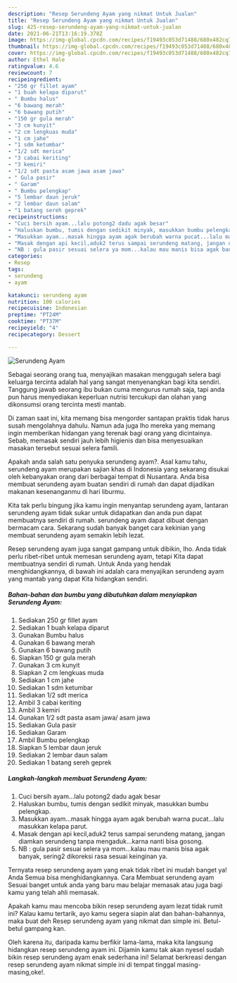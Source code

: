 ```yaml
---
description: "Resep Serundeng Ayam yang nikmat Untuk Jualan"
title: "Resep Serundeng Ayam yang nikmat Untuk Jualan"
slug: 425-resep-serundeng-ayam-yang-nikmat-untuk-jualan
date: 2021-06-21T13:16:19.378Z
image: https://img-global.cpcdn.com/recipes/f19493c053d71488/680x482cq70/serundeng-ayam-foto-resep-utama.jpg
thumbnail: https://img-global.cpcdn.com/recipes/f19493c053d71488/680x482cq70/serundeng-ayam-foto-resep-utama.jpg
cover: https://img-global.cpcdn.com/recipes/f19493c053d71488/680x482cq70/serundeng-ayam-foto-resep-utama.jpg
author: Ethel Hale
ratingvalue: 4.6
reviewcount: 7
recipeingredient:
- "250 gr fillet ayam"
- "1 buah kelapa diparut"
- " Bumbu halus"
- "6 bawang merah"
- "6 bawang putih"
- "150 gr gula merah"
- "3 cm kunyit"
- "2 cm lengkuas muda"
- "1 cm jahe"
- "1 sdm ketumbar"
- "1/2 sdt merica"
- "3 cabai keriting"
- "3 kemiri"
- "1/2 sdt pasta asam jawa asam jawa"
- " Gula pasir"
- " Garam"
- " Bumbu pelengkap"
- "5 lembar daun jeruk"
- "2 lembar daun salam"
- "1 batang sereh geprek"
recipeinstructions:
- "Cuci bersih ayam...lalu potong2 dadu agak besar"
- "Haluskan bumbu, tumis dengan sedikit minyak, masukkan bumbu pelengkap."
- "Masukkan ayam...masak hingga ayam agak berubah warna pucat...lalu masukkan kelapa parut."
- "Masak dengan api kecil,aduk2 terus sampai serundeng matang, jangan diamkan serundeng tanpa mengaduk...karna nanti bisa gosong."
- "NB : gula pasir sesuai selera ya mom...kalau mau manis bisa agak banyak, sering2 dikoreksi rasa sesuai keinginan ya."
categories:
- Resep
tags:
- serundeng
- ayam

katakunci: serundeng ayam 
nutrition: 100 calories
recipecuisine: Indonesian
preptime: "PT24M"
cooktime: "PT37M"
recipeyield: "4"
recipecategory: Dessert

---
```



![Serundeng Ayam](https://img-global.cpcdn.com/recipes/f19493c053d71488/680x482cq70/serundeng-ayam-foto-resep-utama.jpg)

Sebagai seorang orang tua, menyajikan masakan menggugah selera bagi keluarga tercinta adalah hal yang sangat menyenangkan bagi kita sendiri. Tanggung jawab seorang ibu bukan cuma mengurus rumah saja, tapi anda pun harus menyediakan keperluan nutrisi tercukupi dan olahan yang dikonsumsi orang tercinta mesti mantab.

Di zaman  saat ini, kita memang bisa mengorder santapan praktis tidak harus susah mengolahnya dahulu. Namun ada juga lho mereka yang memang ingin memberikan hidangan yang terenak bagi orang yang dicintainya. Sebab, memasak sendiri jauh lebih higienis dan bisa menyesuaikan masakan tersebut sesuai selera famili. 



Apakah anda salah satu penyuka serundeng ayam?. Asal kamu tahu, serundeng ayam merupakan sajian khas di Indonesia yang sekarang disukai oleh kebanyakan orang dari berbagai tempat di Nusantara. Anda bisa membuat serundeng ayam buatan sendiri di rumah dan dapat dijadikan makanan kesenanganmu di hari liburmu.

Kita tak perlu bingung jika kamu ingin menyantap serundeng ayam, lantaran serundeng ayam tidak sukar untuk didapatkan dan anda pun dapat membuatnya sendiri di rumah. serundeng ayam dapat dibuat dengan bermacam cara. Sekarang sudah banyak banget cara kekinian yang membuat serundeng ayam semakin lebih lezat.

Resep serundeng ayam juga sangat gampang untuk dibikin, lho. Anda tidak perlu ribet-ribet untuk memesan serundeng ayam, tetapi Kita dapat membuatnya sendiri di rumah. Untuk Anda yang hendak menghidangkannya, di bawah ini adalah cara menyajikan serundeng ayam yang mantab yang dapat Kita hidangkan sendiri.

<!--inarticleads1-->

##### Bahan-bahan dan bumbu yang dibutuhkan dalam menyiapkan Serundeng Ayam:

1. Sediakan 250 gr fillet ayam
1. Sediakan 1 buah kelapa diparut
1. Gunakan  Bumbu halus
1. Gunakan 6 bawang merah
1. Gunakan 6 bawang putih
1. Siapkan 150 gr gula merah
1. Gunakan 3 cm kunyit
1. Siapkan 2 cm lengkuas muda
1. Sediakan 1 cm jahe
1. Sediakan 1 sdm ketumbar
1. Sediakan 1/2 sdt merica
1. Ambil 3 cabai keriting
1. Ambil 3 kemiri
1. Gunakan 1/2 sdt pasta asam jawa/ asam jawa
1. Sediakan  Gula pasir
1. Sediakan  Garam
1. Ambil  Bumbu pelengkap
1. Siapkan 5 lembar daun jeruk
1. Sediakan 2 lembar daun salam
1. Sediakan 1 batang sereh geprek




<!--inarticleads2-->

##### Langkah-langkah membuat Serundeng Ayam:

1. Cuci bersih ayam...lalu potong2 dadu agak besar
1. Haluskan bumbu, tumis dengan sedikit minyak, masukkan bumbu pelengkap.
1. Masukkan ayam...masak hingga ayam agak berubah warna pucat...lalu masukkan kelapa parut.
1. Masak dengan api kecil,aduk2 terus sampai serundeng matang, jangan diamkan serundeng tanpa mengaduk...karna nanti bisa gosong.
1. NB : gula pasir sesuai selera ya mom...kalau mau manis bisa agak banyak, sering2 dikoreksi rasa sesuai keinginan ya.




Ternyata resep serundeng ayam yang enak tidak ribet ini mudah banget ya! Anda Semua bisa menghidangkannya. Cara Membuat serundeng ayam Sesuai banget untuk anda yang baru mau belajar memasak atau juga bagi kamu yang telah ahli memasak.

Apakah kamu mau mencoba bikin resep serundeng ayam lezat tidak rumit ini? Kalau kamu tertarik, ayo kamu segera siapin alat dan bahan-bahannya, maka buat deh Resep serundeng ayam yang nikmat dan simple ini. Betul-betul gampang kan. 

Oleh karena itu, daripada kamu berfikir lama-lama, maka kita langsung hidangkan resep serundeng ayam ini. Dijamin kamu tak akan nyesel sudah bikin resep serundeng ayam enak sederhana ini! Selamat berkreasi dengan resep serundeng ayam nikmat simple ini di tempat tinggal masing-masing,oke!.

